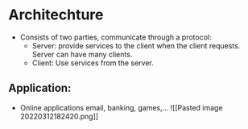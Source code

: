 # Architechture
- Consists of two parties, communicate through a protocol:
	- Server: provide services to the client when the client requests. Server can have many clients.
	- Client: Use services from the server.
## Application:
- Online applications email, banking, games,...
![[Pasted image 20220312182420.png]]